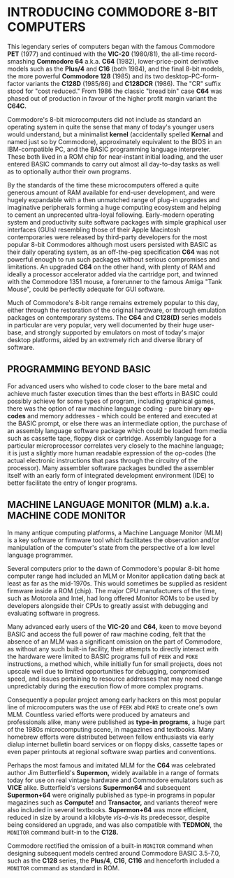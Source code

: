 # INTRODUCING COMMODORE 8-BIT COMPUTERS

This legendary series of computers began with the famous Commodore **PET** (1977) and continued with the **VIC-20** (1980/81), the all-time record-smashing **Commodore 64** a.k.a. **C64** (1982), lower-price-point derivative models such as the **Plus/4** and **C16** (both 1984), and the final 8-bit models, the more powerful **Commodore 128** (1985) and its two desktop-PC-form-factor variants the **C128D** (1985/86) and **C128DCR** (1986). The "CR" suffix stood for "cost reduced." From 1986 the classic "bread bin" case **C64** was phased out of production in favour of the higher profit margin variant the **C64C.**

Commodore's 8-bit microcomputers did not include as standard an operating system in quite the sense that many of today's younger users would understand, but a minimalist **kernel** (accidentally spelled **Kernal** and named just so by Commodore), approximately equivalent to the BIOS in an IBM-compatible PC, and the BASIC programming language interpreter. These both lived in a ROM chip for near-instant initial loading, and the user entered BASIC commands to carry out almost all day-to-day tasks as well as to optionally author their own programs.

By the standards of the time these microcomputers offered a quite generous amount of RAM available for end-user development, and were hugely expandable with a then unmatched range of plug-in upgrades and imaginative peripherals forming a huge computing ecosystem and helping to cement an unprecented ultra-loyal following. Early-modern operating system and productivity suite software packages with simple graphical user interfaces (GUIs) resembling those of their Apple Macintosh contemporaries were released by third-party developers for the most popular 8-bit Commodores although most users persisted with BASIC as their daily operating system, as an off-the-peg specification **C64** was not powerful enough to run such packages without serious compromises and limitations. An upgraded **C64** on the other hand, with plenty of RAM and ideally a processor accelerator added via the cartridge port, and twinned with the Commodore 1351 mouse, a forerunner to the famous Amiga "Tank Mouse", could be perfectly adequate for GUI software.

Much of Commodore's 8-bit range remains extremely popular to this day, either through the restoration of the original hardware, or through emulation packages on contemporary systems. The **C64** and **C128(D)** series models in particular are very popular, very well documented by their huge user-base, and strongly supported by emulators on most of today's major desktop platforms, aided by an extremely rich and diverse library of software.

## PROGRAMMING BEYOND BASIC

For advanced users who wished to code closer to the bare metal and achieve much faster execution times than the best efforts in BASIC could possibly achieve for some types of program, including graphical games, there was the option of raw machine language coding - pure binary **op-codes** and memory addresses - which could be entered and executed at the BASIC prompt, or else there was an intermediate option, the purchase of an assembly language software package which could be loaded from media such as cassette tape, floppy disk or cartridge. Assembly language for a particular microprocessor correlates very closely to the machine language; it is just a slightly more human readable expression of the op-codes (the actual electronic instructions that pass through the circuitry of the processor). Many assembler software packages bundled the assembler itself with an early form of integrated development environment (IDE) to better facilitate the entry of longer programs.

## MACHINE LANGUAGE MONITOR (MLM) a.k.a. MACHINE CODE MONITOR

In many antique computing platforms, a Machine Language Monitor (MLM) is a key software or firmware tool which facilitates the observation and/or manipulation of the computer's state from the perspective of a low level language programmer.

Several computers prior to the dawn of Commodore's popular 8-bit home computer range had included an MLM or Monitor application dating back at least as far as the mid-1970s. This would sometimes be supplied as resident firmware inside a ROM (chip). The major CPU manufacturers of the time, such as Motorola and Intel, had long offered Monitor ROMs to be used by developers alongside their CPUs to greatly assist with debugging and evaluating software in progress.

Many advanced early users of the **VIC-20** and **C64,** keen to move beyond BASIC and access the full power of raw machine coding, felt that the absence of an MLM was a significant omission on the part of Commodore, as without any such built-in facility, their attempts to directly interact with the hardware were limited to BASIC programs full of ``PEEK`` and ``POKE`` instructions, a method which, while initially fun for small projects, does not upscale well due to limited opportunities for debugging, compromised speed, and issues pertaining to resource addresses that may need change unpredictably during the execution flow of more complex programs.

Consequently a popular project among early hackers on this most popular line of microcomputers was the use of ``PEEK`` abd ``POKE`` to create one's own MLM. Countless varied efforts were produced by amateurs and professionals alike, many were published as **type-in programs,** a huge part of the 1980s microcomputing scene, in magazines and textbooks. Many homebrew efforts were distributed between fellow enthusiasts via early dialup internet bulletin board services or on floppy disks, cassette tapes or even paper printouts at regional software swap parties and conventions.

Perhaps the most famous and imitated MLM for the **C64** was celebrated author Jim Butterfield's **Supermon,** widely available in a range of formats today for use on real vintage hardware and Commodore emulators such as **VICE** alike. Butterfield's versions **Supermon64** and subsequent **Supermon+64** were originally published as type-in programs in popular magazines such as **Compute!** and **Transactor,** and variants thereof were also included in several textbooks. **Supermon+64** was more efficient, reduced in size by around a kilobyte *vis-à-vis* its predecessor, despite being considered an upgrade, and was also compatible with **TEDMON**, the ``MONITOR`` command built-in to the **C128.**

Commodore rectified the omission of a built-in ``MONITOR`` command when designing subsequent models centred around Commodore BASIC 3.5-7.0, such as the **C128** series, the **Plus/4**, **C16**, **C116** and henceforth included a ``MONITOR`` command as standard in ROM.
